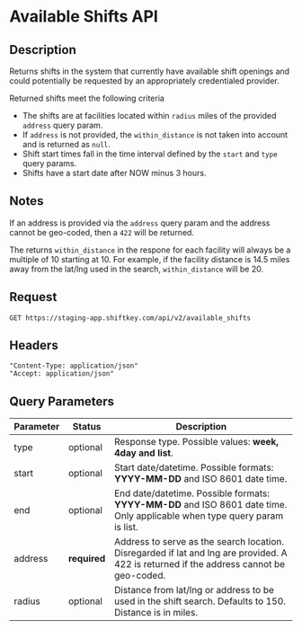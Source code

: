 # Available Shifts API

## Description

Returns shifts in the system that currently have available shift openings and could potentially be requested by an appropriately credentialed provider.

Returned shifts meet the following criteria

* The shifts are at facilities located within `radius` miles of the provided `address` query param.
* If `address` is not provided, the `within_distance` is not taken into account and is returned as `null`.
* Shift start times fall in the time interval defined by the `start` and `type` query params.
* Shifts have a start date after NOW minus 3 hours.

## Notes

If an address is provided via the `address` query param and the address cannot be geo-coded, then a `422` will be returned.

The returns `within_distance` in the respone for each facility will always be a multiple of 10 starting at 10. For example, if the facility distance is 14.5 miles away from the lat/lng used in the search, `within_distance` will be 20.

## Request
`GET https://staging-app.shiftkey.com/api/v2/available_shifts`

## Headers
```
"Content-Type: application/json"
"Accept: application/json"
```

## Query Parameters


| Parameter | Status   | Description                                                                                                                                                                                                                                                                                                |
|-----------|----------|------------------------------------------------------------------------------------------------------------------------------------------------------------------------------------------------------------------------------------------------------------------------------------------------------------|
|type	    |optional  |Response type. Possible values: **week, 4day and list**.|
|start	    |optional  |Start date/datetime. Possible formats: **YYYY-MM-DD** and ISO 8601 date time.
|end        |optional  |End date/datetime. Possible formats: **YYYY-MM-DD** and ISO 8601 date time. Only applicable when type query param is list.
|address	|**required**|Address to serve as the search location. Disregarded if lat and lng are provided. A 422 is returned if the address cannot be geo-coded.
|radius     |optional  |Distance from lat/lng or address to be used in the shift search. Defaults to 150. Distance is in miles.
